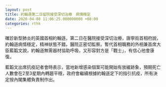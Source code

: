 ```yaml
---
layout: post
title: 約翰遜第二日留院接受深切治療　病情穩定
date: 2020-04-08 11:06:25.000000000 +08:00
categories: rthk
---
```


確診新型肺炎的英國首相約翰遜，第二日在醫院接受深切治療，唐寧街首相府說，約翰遜病情穩定，精神狀態不錯，醫院正密切監察。暫代首相職務的外相兼首席大臣藍韜文說，約翰遜無需器材協助呼吸，又形容對方是「戰士」，有信心他會康復。

藍韜文出席抗疫記者會時表示，當地新增感染個案可能開始有放緩跡象，預期死亡人數會在2至3星期內轉趨平穩，政府會繼續根據約翰遜定下的指引抗疫，所有決定按內閣集體負責制作出。
